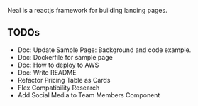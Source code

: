 Neal is a reactjs framework for building landing pages. 

## TODOs

- Doc: Update Sample Page: Background and code example.
- Doc: Dockerfile for sample page
- Doc: How to deploy to AWS
- Doc: Write README
- Refactor Pricing Table as Cards
- Flex Compatibility Research
- Add Social Media to Team Members Component

